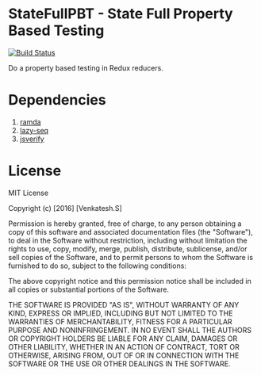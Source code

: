 # StateFullPBT  -  State Full Property Based Testing  

[![Build Status](https://travis-ci.org/vimalceg/webrtc.svg?branch=master)](https://travis-ci.org/vimalceg/webrtc)

Do a property based testing in Redux reducers.


# Dependencies

1. [ramda](https://www.npmjs.com/package/ramda)
2. [lazy-seq](https://www.npmjs.com/package/lazy-seq)
3. [jsverify](https://www.npmjs.com/package/jsverify)


# License

MIT License

Copyright (c) [2016] [Venkatesh.S]

Permission is hereby granted, free of charge, to any person obtaining a copy
of this software and associated documentation files (the "Software"), to deal
in the Software without restriction, including without limitation the rights
to use, copy, modify, merge, publish, distribute, sublicense, and/or sell
copies of the Software, and to permit persons to whom the Software is
furnished to do so, subject to the following conditions:

The above copyright notice and this permission notice shall be included in all
copies or substantial portions of the Software.

THE SOFTWARE IS PROVIDED "AS IS", WITHOUT WARRANTY OF ANY KIND, EXPRESS OR
IMPLIED, INCLUDING BUT NOT LIMITED TO THE WARRANTIES OF MERCHANTABILITY,
FITNESS FOR A PARTICULAR PURPOSE AND NONINFRINGEMENT. IN NO EVENT SHALL THE
AUTHORS OR COPYRIGHT HOLDERS BE LIABLE FOR ANY CLAIM, DAMAGES OR OTHER
LIABILITY, WHETHER IN AN ACTION OF CONTRACT, TORT OR OTHERWISE, ARISING FROM,
OUT OF OR IN CONNECTION WITH THE SOFTWARE OR THE USE OR OTHER DEALINGS IN THE
SOFTWARE.
